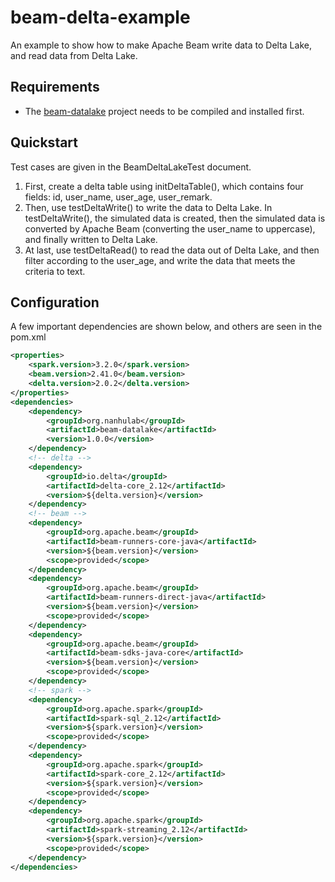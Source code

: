 # beam-delta-example
An example to show how to make Apache Beam write data to Delta Lake,  and read data from Delta Lake.  
## Requirements
* The [beam-datalake](https://github.com/nanhu-lab/beam-datalake) project needs to be compiled and installed first.
## Quickstart
Test cases are given in the BeamDeltaLakeTest document.
1. First, create a delta table using initDeltaTable(), which contains four fields: id, user_name, user_age, user_remark.
2. Then, use testDeltaWrite() to write the data to Delta Lake. In testDeltaWrite(), the simulated data is created, then the simulated data is converted by Apache Beam (converting the user_name to uppercase), and finally written to Delta Lake.
3. At last, use testDeltaRead() to read the data out of Delta Lake, and then filter according to the user_age, and write the data that meets the criteria to text.  
## Configuration
A few important dependencies are shown below, and others are seen in the pom.xml  
```xml
<properties>  
    <spark.version>3.2.0</spark.version>
    <beam.version>2.41.0</beam.version>
    <delta.version>2.0.2</delta.version>
</properties>
<dependencies>
    <dependency>
        <groupId>org.nanhulab</groupId>
        <artifactId>beam-datalake</artifactId>
        <version>1.0.0</version>
    </dependency>
    <!-- delta -->
    <dependency>
        <groupId>io.delta</groupId>
        <artifactId>delta-core_2.12</artifactId>
        <version>${delta.version}</version>
    </dependency>
    <!-- beam -->
    <dependency>
        <groupId>org.apache.beam</groupId>
        <artifactId>beam-runners-core-java</artifactId>
        <version>${beam.version}</version>
        <scope>provided</scope>
    </dependency>
    <dependency>
        <groupId>org.apache.beam</groupId>
        <artifactId>beam-runners-direct-java</artifactId>
        <version>${beam.version}</version>
        <scope>provided</scope>
    </dependency>
    <dependency>
        <groupId>org.apache.beam</groupId>
        <artifactId>beam-sdks-java-core</artifactId>
        <version>${beam.version}</version>
        <scope>provided</scope>
    </dependency>
    <!-- spark -->
    <dependency>
        <groupId>org.apache.spark</groupId>
        <artifactId>spark-sql_2.12</artifactId>
        <version>${spark.version}</version>
        <scope>provided</scope>
    </dependency>
    <dependency>
        <groupId>org.apache.spark</groupId>
        <artifactId>spark-core_2.12</artifactId>
        <version>${spark.version}</version>
        <scope>provided</scope>
    </dependency>
    <dependency>
        <groupId>org.apache.spark</groupId>
        <artifactId>spark-streaming_2.12</artifactId>
        <version>${spark.version}</version>
        <scope>provided</scope>
    </dependency>
</dependencies>
```
